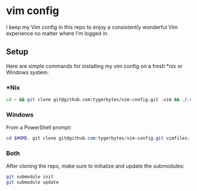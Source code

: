# vim config

I keep my Vim config in this repo to enjoy a consistently wonderful Vim experience no matter where I'm logged in.

## Setup
Here are simple commands for installing my vim config on a fresh *nix or Windows system.

### *Nix
```Bash
cd ~ && git clone git@github.com:tygerbytes/vim-config.git .vim && ./.vim/setup.sh
```

### Windows
From a PowerShell prompt:

```PowerShell
cd $HOME; git clone git@github.com:tygerbytes/vim-config.git vimfiles; .\vimfiles\setup.ps1
```

### Both
After cloning the repo, make sure to initialize and update the submodules:

```Bash
git submodule init
git submodule update

```
